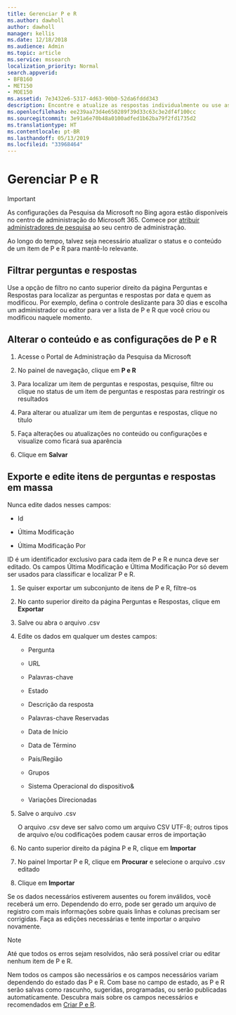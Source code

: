 ```yaml
---
title: Gerenciar P e R
ms.author: dawholl
author: dawholl
manager: kellis
ms.date: 12/18/2018
ms.audience: Admin
ms.topic: article
ms.service: mssearch
localization_priority: Normal
search.appverid:
- BFB160
- MET150
- MOE150
ms.assetid: 7e3432e6-5317-4d63-90b0-52da6fddd343
description: Encontre e atualize as respostas individualmente ou use as ferramentas da Pesquisa da Microsoft disponíveis para editar todas elas de uma só vez
ms.openlocfilehash: ee239aa73d4e650289f39d33c63c3e2df4f100cc
ms.sourcegitcommit: 3e91a6e70b48a0100adfed1b62ba79f2fd1735d2
ms.translationtype: HT
ms.contentlocale: pt-BR
ms.lasthandoff: 05/13/2019
ms.locfileid: "33968464"
---
```

# <a name="manage-qas"></a>Gerenciar P e R

> [!IMPORTANT]
> As configurações da Pesquisa da Microsoft no Bing agora estão disponíveis no centro de administração do Microsoft 365. Comece por [atribuir administradores de pesquisa](https://docs.microsoft.com/pt-BR/microsoftsearch/setup-microsoft-search#step-2-assign-search-admin-and-search-editor) ao seu centro de administração.
    
Ao longo do tempo, talvez seja necessário atualizar o status e o conteúdo de um item de P e R para mantê-lo relevante.
  
## <a name="filter-qas"></a>Filtrar perguntas e respostas

Use a opção de filtro no canto superior direito da página Perguntas e Respostas para localizar as perguntas e respostas por data e quem as modificou. Por exemplo, defina o controle deslizante para 30 dias e escolha um administrador ou editor para ver a lista de P e R que você criou ou modificou naquele momento.
  
## <a name="change-qa-content-or-settings"></a>Alterar o conteúdo e as configurações de P e R

1. Acesse o Portal de Administração da Pesquisa da Microsoft
    
2. No painel de navegação, clique em **P e R**
    
3. Para localizar um item de perguntas e respostas, pesquise, filtre ou clique no status de um item de perguntas e respostas para restringir os resultados
    
4. Para alterar ou atualizar um item de perguntas e respostas, clique no título
    
5. Faça alterações ou atualizações no conteúdo ou configurações e visualize como ficará sua aparência
    
6. Clique em **Salvar**
    
## <a name="bulk-export-and-edit-qas"></a>Exporte e edite itens de perguntas e respostas em massa

Nunca edite dados nesses campos:
  
- Id
    
- Última Modificação
    
- Última Modificação Por
    
ID é um identificador exclusivo para cada item de P e R e nunca deve ser editado. Os campos Última Modificação e Última Modificação Por só devem ser usados para classificar e localizar P e R.
  
1. Se quiser exportar um subconjunto de itens de P e R, filtre-os
    
2. No canto superior direito da página Perguntas e Respostas, clique em **Exportar**
    
3. Salve ou abra o arquivo .csv
    
4. Edite os dados em qualquer um destes campos:
    
   - Pergunta
    
   - URL
      
   - Palavras-chave
    
   - Estado
    
   - Descrição da resposta
    
   - Palavras-chave Reservadas
    
   - Data de Início
    
   - Data de Término
    
   - País/Região
    
   - Grupos
    
   - Sistema Operacional do dispositivo&amp;
    
   - Variações Direcionadas
    
5. Salve o arquivo .csv

    O arquivo .csv deve ser salvo como um arquivo CSV UTF-8; outros tipos de arquivo e/ou codificações podem causar erros de importação
    
6. No canto superior direito da página P e R, clique em **Importar**
    
7. No painel Importar P e R, clique em **Procurar** e selecione o arquivo .csv editado 
    
8. Clique em **Importar**
    
Se os dados necessários estiverem ausentes ou forem inválidos, você receberá um erro. Dependendo do erro, pode ser gerado um arquivo de registro com mais informações sobre quais linhas e colunas precisam ser corrigidas. Faça as edições necessárias e tente importar o arquivo novamente.
  
> [!NOTE]
> Até que todos os erros sejam resolvidos, não será possível criar ou editar nenhum item de P e R. 
  
Nem todos os campos são necessários e os campos necessários variam dependendo do estado das P e R. Com base no campo de estado, as P e R serão salvas como rascunho, sugeridas, programadas, ou serão publicadas automaticamente. Descubra mais sobre os campos necessários e recomendados em [Criar P e R](create-qas.md).

  


